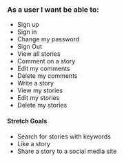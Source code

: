 ### As a user I want be able to:
* Sign up
* Sign in
* Change my password
* Sign Out
* View all stories
* Comment on a story
* Edit my comments
* Delete my comments
* Write a story
* View my stories
* Edit my stories
* Delete my stories

#### Stretch Goals
* Search for stories with keywords
* Like a story
* Share a story to a social media site